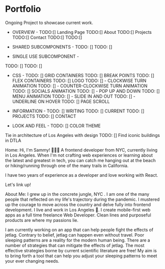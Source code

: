 # Portfolio
Ongoing Project to showcase current work.

- OVERVIEW -
TODO:[] Landing Page
TODO:[] About
TODO:[] Projects
TODO:[] Contact
TODO:[] 
TODO:[] 

- SHARED SUBCOMPONENTS -
TODO: [] 
TODO: [] 
- SINGLE USE SUBCOMPONENT -

TODO: [] 
TODO: [] 

- CSS -
TODO: [] GRID CONTAINERS
TODO: [] BREAK POINTS
TODO: [] FLEX CONTAINERS
TODO: [] LOGO
	TODO: [] - CLOCKWISE TURN ANIMATION
	TODO: [] - COUNTER-CLOCKWISE TURN ANIMATION
TODO: [] SOCIALS ANIMATION
	TODO: [] - POP UP AND DOWN
TODO: [] MENU ANIMATION 
	TODO: [] - SLIDE IN AND OUT
	TODO: [] - UNDERLINE ON HOVER
TODO: [] PAGE SCROLL

- INFORMATION -
TODO: [] WRITING
	TODO: [] CURRENT
	TODO: [] PROJECTS
	TODO: [] CONTACT

- LOOK AND FEEL -
TODO: [] COLOR THEME

Tie in architecture of Los Angeles with design
TODO: [] Find iconic buildings in DTLA

Home: 
Hi, I'm Sammy! 🧑🏻‍💻 A frontend developer from NYC, currently living in Los Angeles. When I'm not crafting web experiences or learning about the latest and greatest in tech, you can catch me hanging out at the beach or hiking/running through one of the many trails in California.

I have two years of experience as a developer and love working with React.

Let's link up!

About Me:
I grew up in the concrete jungle, NYC . I am one of the many people that reflected on my life's trajectory during the pandemic. I mustered up the courage to move across the country and delve fully into frontend development.
I live and work in Los Angeles 🌴. I create mobile-first web apps as a full time freelance Web Developer. Clean lines and purposeful products are where my passions lie.

I am currently working on an app that can help people fight the effects of jetlag. Contrary to belief, jetlag can happen even without travel. Poor sleeping patterns are a reality for the modern human being. There are a number of strategies that can mitigate the effects of jetlag. The most effective strategies borne by current scientific literature are free! My aim is to bring forth a tool that can help you adjust your sleeping patterns to meet your ever changing needs. 
